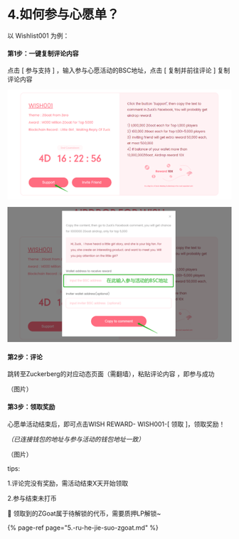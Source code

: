 # 4.如何参与心愿单？

以 Wishlist001 为例：

#### 第1步：一键复制评论内容

点击 \[ 参与支持 \] ，输入参与心愿活动的BSC地址，点击 \[ 复制并前往评论 \] 复制评论内容

![](../../.gitbook/assets/ru-he-can-yu-xin-yuan-dan-1.png)

![](../../.gitbook/assets/ru-he-can-yu-xin-yuan-dan-2.png)

#### 第2步：评论

跳转至Zuckerberg的对应动态页面（需翻墙），粘贴评论内容 ，即参与成功

（图片）



#### 第3步：领取奖励

心愿单活动结束后，即可点击WISH REWARD- WISH001-\[ 领取 \]，领取奖励！

_（已连接钱包的地址与参与活动的钱包地址一致）_

（图片）



tips:

1.评论完没有奖励，需活动结束X天开始领取  

2.参与结束未打币



📍  领取到的ZGoat属于待解锁的代币，需要质押LP解锁~

{% page-ref page="5.-ru-he-jie-suo-zgoat.md" %}



